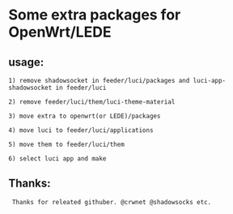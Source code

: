 # Some extra packages for OpenWrt/LEDE

## usage:

	1) remove shadowsocket in feeder/luci/packages and luci-app-shadowsocket in feeder/luci
	
	2) remove feeder/luci/them/luci-theme-material

	3) move extra to openwrt(or LEDE)/packages
	
	4) move luci to feeder/luci/applications

	5) move them to feeder/luci/them
	
	6) select luci app and make

## Thanks:
     Thanks for releated githuber. @crwnet @shadowsocks etc.
